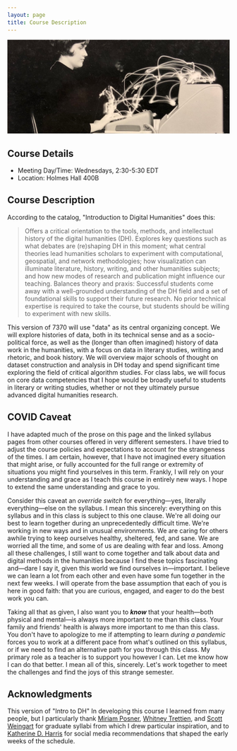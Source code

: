 ```yaml
---
layout: page
title: Course Description
---
```


![Image of light tracking a woman typing](/images/dcbrock_2017-Dec-13-banner.jpg)

## Course Details

+ Meeting Day/Time: Wednesdays, 2:30-5:30 EDT
+ Location: Holmes Hall 400B

## Course Description

According to the catalog, "Introduction to Digital Humanities" does this:

> Offers a critical orientation to the tools, methods, and intellectual history of the digital humanities (DH). Explores key questions such as what debates are (re)shaping DH in this moment; what central theories lead humanities scholars to experiment with computational, geospatial, and network methodologies; how visualization can illuminate literature, history, writing, and other humanities subjects; and how new modes of research and publication might influence our teaching. Balances theory and praxis: Successful students come away with a well-grounded understanding of the DH field and a set of foundational skills to support their future research. No prior technical expertise is required to take the course, but students should be willing to experiment with new skills.

This version of 7370 will use "data" as its central organizing concept. We will explore histories of data, both in its technical sense and as a socio-political force, as well as the (longer than often imagined) history of data work in the humanities, with a focus on data in literary studies, writing and rhetoric, and book history. We will overview major schools of thought on dataset construction and analysis in DH today and spend significant time exploring the field of critical algorithm studies. For class labs, we will focus on core data competencies that I hope would be broadly useful to students in literary or writing studies, whether or not they ultimately pursue advanced digital humanities research.

## COVID Caveat

I have adapted much of the prose on this page and the linked syllabus pages from other courses offered in very different semesters. I have tried to adjust the course policies and expectations to account for the strangeness of the times. I am certain, however, that I have not imagined every situation that might arise, or fully accounted for the full range or extremity of situations you might find yourselves in this term. Frankly, I will rely on your understanding and grace as I teach this course in entirely new ways. I hope to extend the same understanding and grace to you. 

Consider this caveat an _override switch_ for everything—yes, literally everything—else on the syllabus. I mean this sincerely: everything on this syllabus and in this class is subject to this one clause. We're all doing our best to learn together during an unprecedentedly difficult time. We're working in new ways and in unusual environments. We are caring for others awhile trying to keep ourselves healthy, sheltered, fed, and sane. We are worried all the time, and some of us are dealing with fear and loss. Among all these challenges, I still want to come together and talk about data and digital methods  in the humanities because I find these topics fascinating and—dare I say it, given this world we find ourselves in—important. I believe we can learn a lot from each other and even have some fun together in the next few weeks. I will operate from the base assumption that each of you is here in good faith: that you are curious, engaged, and eager to do the best work you can. 

Taking all that as given, I also want you to **_know_** that your health—both physical and mental—is always more important to me than this class. Your family and friends' health is always more important to me than this class. You don't have to apologize to me if attempting to learn _during a pandemic_ forces you to work at a different pace from what's outlined on this syllabus, or if we need to find an alternative path for you through this class. My primary role as a teacher is to support you however I can. Let me know how I can do that better. I mean all of this, sincerely. Let's work together to meet the challenges and find the joys of this strange semester. 

## Acknowledgments

This version of "Intro to DH" In developing this course I learned from many people, but I particularly thank [Miriam Posner](https://miriamposner.com/), [Whitney Trettien](http://whitneyannetrettien.com/), and [Scott Weingart](https://scottbot.net/) for graduate syllabi from which I drew particular inspiration, and to [Katherine D. Harris](https://triproftri.wordpress.com/) for social media recommendations that shaped the early weeks of the schedule.  


